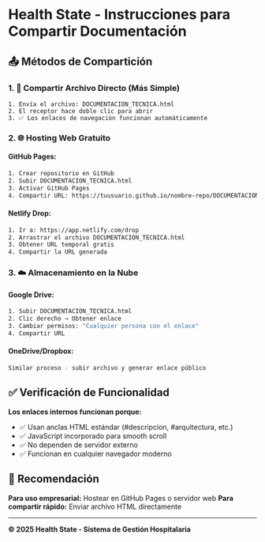 # Health State - Instrucciones para Compartir Documentación

## 📤 Métodos de Compartición

### 1. 📁 **Compartir Archivo Directo (Más Simple)**
```
1. Envía el archivo: DOCUMENTACION_TECNICA.html
2. El receptor hace doble clic para abrir
3. ✅ Los enlaces de navegación funcionan automáticamente
```

### 2. 🌐 **Hosting Web Gratuito**

#### GitHub Pages:
```bash
1. Crear repositorio en GitHub
2. Subir DOCUMENTACION_TECNICA.html
3. Activar GitHub Pages
4. Compartir URL: https://tuusuario.github.io/nombre-repo/DOCUMENTACION_TECNICA.html
```

#### Netlify Drop:
```bash
1. Ir a: https://app.netlify.com/drop
2. Arrastrar el archivo DOCUMENTACION_TECNICA.html
3. Obtener URL temporal gratis
4. Compartir la URL generada
```

### 3. ☁️ **Almacenamiento en la Nube**

#### Google Drive:
```bash
1. Subir DOCUMENTACION_TECNICA.html
2. Clic derecho → Obtener enlace
3. Cambiar permisos: "Cualquier persona con el enlace"
4. Compartir URL
```

#### OneDrive/Dropbox:
```bash
Similar proceso - subir archivo y generar enlace público
```

## ✅ **Verificación de Funcionalidad**

**Los enlaces internos funcionan porque:**
- ✅ Usan anclas HTML estándar (#descripcion, #arquitectura, etc.)
- ✅ JavaScript incorporado para smooth scroll
- ✅ No dependen de servidor externo
- ✅ Funcionan en cualquier navegador moderno

## 🎯 **Recomendación**

**Para uso empresarial:** Hostear en GitHub Pages o servidor web
**Para compartir rápido:** Enviar archivo HTML directamente

---

**© 2025 Health State - Sistema de Gestión Hospitalaria**
